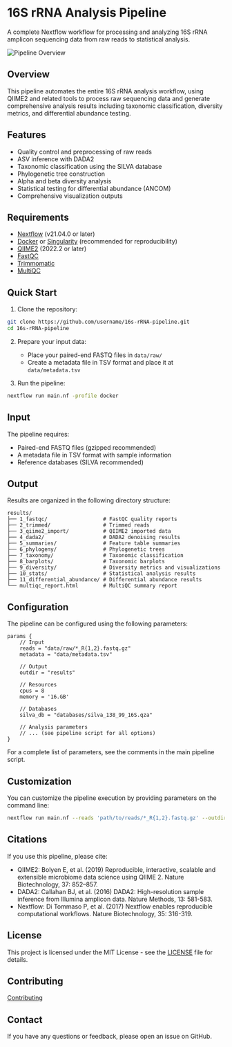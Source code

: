 # 16S rRNA Analysis Pipeline

A complete Nextflow workflow for processing and analyzing 16S rRNA amplicon sequencing data from raw reads to statistical analysis.

![Pipeline Overview](docs/images/workflow-diagram.mermaid)

## Overview

This pipeline automates the entire 16S rRNA analysis workflow, using QIIME2 and related tools to process raw sequencing data and generate comprehensive analysis results including taxonomic classification, diversity metrics, and differential abundance testing.

## Features

- Quality control and preprocessing of raw reads
- ASV inference with DADA2
- Taxonomic classification using the SILVA database
- Phylogenetic tree construction
- Alpha and beta diversity analysis
- Statistical testing for differential abundance (ANCOM)
- Comprehensive visualization outputs

## Requirements

- [Nextflow](https://www.nextflow.io/) (v21.04.0 or later)
- [Docker](https://www.docker.com/) or [Singularity](https://sylabs.io/singularity/) (recommended for reproducibility)
- [QIIME2](https://qiime2.org/) (2022.2 or later)
- [FastQC](https://www.bioinformatics.babraham.ac.uk/projects/fastqc/)
- [Trimmomatic](http://www.usadellab.org/cms/?page=trimmomatic)
- [MultiQC](https://multiqc.info/)

## Quick Start

1. Clone the repository:
```bash
git clone https://github.com/username/16s-rRNA-pipeline.git
cd 16s-rRNA-pipeline
```

2. Prepare your input data:
   - Place your paired-end FASTQ files in `data/raw/`
   - Create a metadata file in TSV format and place it at `data/metadata.tsv`

3. Run the pipeline:
```bash
nextflow run main.nf -profile docker
```

## Input

The pipeline requires:
- Paired-end FASTQ files (gzipped recommended)
- A metadata file in TSV format with sample information
- Reference databases (SILVA recommended)

## Output

Results are organized in the following directory structure:

```
results/
├── 1_fastqc/                  # FastQC quality reports
├── 2_trimmed/                 # Trimmed reads
├── 3_qiime2_import/           # QIIME2 imported data
├── 4_dada2/                   # DADA2 denoising results
├── 5_summaries/               # Feature table summaries
├── 6_phylogeny/               # Phylogenetic trees
├── 7_taxonomy/                # Taxonomic classification
├── 8_barplots/                # Taxonomic barplots
├── 9_diversity/               # Diversity metrics and visualizations
├── 10_stats/                  # Statistical analysis results
├── 11_differential_abundance/ # Differential abundance results
└── multiqc_report.html        # MultiQC summary report
```

## Configuration

The pipeline can be configured using the following parameters:

```nextflow
params {
    // Input
    reads = "data/raw/*_R{1,2}.fastq.gz"
    metadata = "data/metadata.tsv"
    
    // Output
    outdir = "results"
    
    // Resources
    cpus = 8
    memory = '16.GB'
    
    // Databases
    silva_db = "databases/silva_138_99_16S.qza"
    
    // Analysis parameters
    // ... (see pipeline script for all options)
}
```

For a complete list of parameters, see the comments in the main pipeline script.

## Customization

You can customize the pipeline execution by providing parameters on the command line:

```bash
nextflow run main.nf --reads 'path/to/reads/*_R{1,2}.fastq.gz' --outdir 'my_results' --cpus 16
```

## Citations

If you use this pipeline, please cite:

- QIIME2: Bolyen E, et al. (2019) Reproducible, interactive, scalable and extensible microbiome data science using QIIME 2. Nature Biotechnology, 37: 852–857.
- DADA2: Callahan BJ, et al. (2016) DADA2: High-resolution sample inference from Illumina amplicon data. Nature Methods, 13: 581-583.
- Nextflow: Di Tommaso P, et al. (2017) Nextflow enables reproducible computational workflows. Nature Biotechnology, 35: 316-319.

## License

This project is licensed under the MIT License - see the [LICENSE](LICENSE) file for details.

## Contributing

[Contributing](docs/CONTRIBUTING.md) 

## Contact

If you have any questions or feedback, please open an issue on GitHub.
